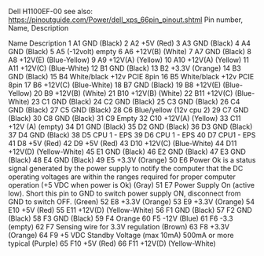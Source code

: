 Dell H1100EF-00
see also: https://pinoutguide.com/Power/dell_xps_66pin_pinout.shtml
Pin number, Name, Description

Name	Description
1	A1	GND (Black)
2	A2	+5V (Red)
3	A3	GND (Black)
4	A4	GND (Black)
5	A5	(-12volt) empty
6	A6	+12V(B) (White)
7	A7	GND (Black)
8	A8	+12V(E) (Blue-Yellow)
9	A9	+12V(A) (Yellow)
10	A10	+12V(A) (Yellow)
11	A11	+12V(C) (Blue-White)
12	B1	GND (Black)
13	B2	+3.3V (Orange)
14	B3	GND (Black)
15	B4	White/black +12v PCIE 8pin
16	B5	White/black +12v PCIE 8pin
17	B6	+12V(C) (Blue-White)
18	B7	GND (Black)
19	B8	+12V(E) (Blue-Yellow)
20	B9	+12V(B) (White)
21	B10	+12V(B) (White)
22	B11	+12V(C) (Blue-White)
23	C1	GND (Black)
24	C2	GND (Black)
25	C3	GND (Black)
26	C4	GND (Black)
27	C5	GND (Black)
28	C6	Blue/yellow  (12v cpu 2)
29	C7	GND (Black)
30	C8	GND (Black)
31	C9	Empty
32	C10	+12V(A) (Yellow)
33	C11	+12V (A) (empty)
34	D1	GND (Black)
35	D2	GND (Black)
36	D3	GND (Black)
37	D4	GND (Black)
38	D5	CPU 1 - EPS
39	D6	CPU 1 - EPS
40	D7	CPU1 - EPS
41	D8	+5V (Red)
42	D9	+5V (Red)
43	D10	+12V(C) (Blue-White)
44	D11	+12V(D) (Yellow-White)
45	E1	GND (Black)
46	E2	GND (Black)
47	E3	GND (Black)
48	E4	GND (Black)
49	E5	+3.3V (Orange)
50	E6	Power Ok is a status signal generated by the power supply to notify the computer that the DC operating voltages are within the ranges required for proper computer operation (+5 VDC when power is Ok) (Gray)
51	E7	Power Supply On (active low). Short this pin to GND to switch power supply ON, disconnect from GND to switch OFF. (Green)
52	E8	+3.3V (Orange)
53	E9	+3.3V (Orange)
54	E10	+5V (Red)
55	E11	+12V(D) (Yellow-White)
56	F1	GND (Black)
57	F2	GND (Black)
58	F3	GND (Black)
59	F4	Orange
60	F5	-12V (Blue)
61	F6	-3.3 (empty)
62	F7	Sensing wire for 3.3V regulation (Brown)
63	F8	+3.3V (Orange)
64	F9	+5 VDC Standby Voltage (max 10mA) 500mA or more typical (Purple)
65	F10	+5V (Red)
66	F11	+12V(D) (Yellow-White)
